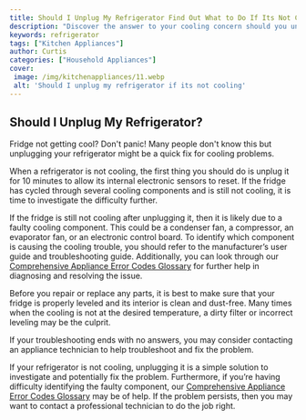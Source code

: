 ```yaml
---
title: Should I Unplug My Refrigerator Find Out What to Do If Its Not Cooling
description: "Discover the answer to your cooling concern should you unplug your refrigerator Learn what you should do if its not cooling and get back to enjoying your favorite treats"
keywords: refrigerator
tags: ["Kitchen Appliances"]
author: Curtis
categories: ["Household Appliances"]
cover: 
 image: /img/kitchenappliances/11.webp
 alt: 'Should I unplug my refrigerator if its not cooling'
---
```

## Should I Unplug My Refrigerator?
Fridge not getting cool? Don't panic! Many people don't know this but unplugging your refrigerator might be a quick fix for cooling problems. 

When a refrigerator is not cooling, the first thing you should do is unplug it for 10 minutes to allow its internal electronic sensors to reset. If the fridge has cycled through several cooling components and is still not cooling, it is time to investigate the difficulty further.

If the fridge is still not cooling after unplugging it, then it is likely due to a faulty cooling component. This could be a condenser fan, a compressor, an evaporator fan, or an electronic control board. To identify which component is causing the cooling trouble, you should refer to the manufacturer’s user guide and troubleshooting guide. Additionally, you can look through our [Comprehensive Appliance Error Codes Glossary](./error-codes/) for further help in diagnosing and resolving the issue.

Before you repair or replace any parts, it is best to make sure that your fridge is properly leveled and its interior is clean and dust-free. Many times when the cooling is not at the desired temperature, a dirty filter or incorrect leveling may be the culprit.

If your troubleshooting ends with no answers, you may consider contacting an appliance technician to help troubleshoot and fix the problem.

If your refrigerator is not cooling, unplugging it is a simple solution to investigate and potentially fix the problem. Furthermore, if you’re having difficulty identifying the faulty component, our [Comprehensive Appliance Error Codes Glossary](./error-codes/) may be of help. If the problem persists, then you may want to contact a professional technician to do the job right.
